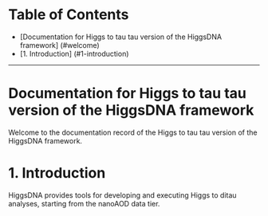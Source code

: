 Table of Contents
=================

* [Documentation for Higgs to tau tau version of the HiggsDNA framework] (#welcome)
* [1. Introduction] (#1-introduction)
  
----

# Documentation for Higgs to tau tau version of the HiggsDNA framework
Welcome to the documentation record of the Higgs to tau tau version of the HiggsDNA framework.

# 1. Introduction
HiggsDNA provides tools for developing and executing Higgs to ditau analyses, starting from the nanoAOD data tier.

